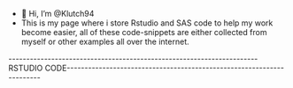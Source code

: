 - 👋 Hi, I’m @Klutch94
- This is my page where i store Rstudio and SAS code to help my work become easier, all of these code-snippets are either collected from myself or other examples all over the internet.


----------------------------------------------------------------------RSTUDIO CODE----------------------------------------------------------------------


<!---
Klutch94/Klutch94 is a ✨ special ✨ repository because its `README.md` (this file) appears on your GitHub profile.
You can click the Preview link to take a look at your changes.
--->
